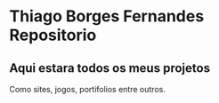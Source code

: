 # Thiago Borges Fernandes Repositorio
## Aqui estara todos os meus projetos
Como sites, jogos, portifolios entre outros.